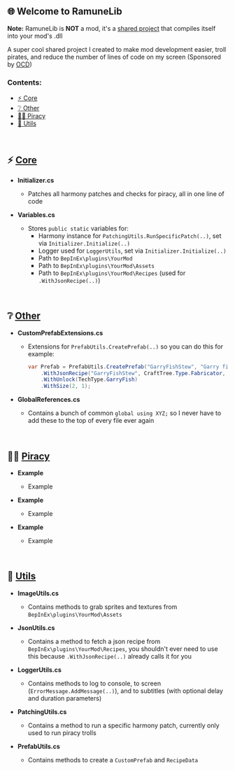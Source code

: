 ## 🌐 **Welcome to RamuneLib**
**Note:** RamuneLib is **NOT** a mod, it's a [shared project](https://learn.microsoft.com/en-us/xamarin/cross-platform/app-fundamentals/shared-projects?tabs=windows#what-is-a-shared-project) that compiles itself into your mod's .dll

A super cool shared project I created to make mod development easier, troll pirates, and reduce the number of lines of code on my screen (Sponsored by [OCD](https://iocdf.org/about-ocd/))

### **Contents:**
- [⚡️ Core](#Core)
- [❔ Other](#Other)
- [🏴‍☠️ Piracy](#Piracy)
- [🧰 Utils](#Utils)

<br>

<!-------------------------------------------------------------------------------------->

## ⚡️ **[Core]()**
- **Initializer.cs**
  - Patches all harmony patches and checks for piracy, all in one line of code

- **Variables.cs**
  - Stores `public static` variables for:
    - Harmony instance for `PatchingUtils.RunSpecificPatch(..)`, set via `Initializer.Initialize(..)`
    - Logger used for `LoggerUtils`, set via `Initializer.Initialize(..)`
    - Path to `BepInEx\plugins\YourMod`
    - Path to `BepInEx\plugins\YourMod\Assets`
    - Path to `BepInEx\plugins\YourMod\Recipes` (used for `.WithJsonRecipe(..)`)

<br>

<!-------------------------------------------------------------------------------------->

## ❔ **[Other]()**
- **CustomPrefabExtensions.cs**
  - Extensions for `PrefabUtils.CreatePrefab(..)` so you can do this for example:
    ```cs
    var Prefab = PrefabUtils.CreatePrefab("GarryFishStew", "Garry fish stew", "A stew made from cooked garryfish.", ImageUtils.GetSprite("GarryFishStew"))
        .WithJsonRecipe("GarryFishStew", CraftTree.Type.Fabricator, CraftTreeHandler.Paths.FabricatorCookedFood)
        .WithUnlock(TechType.GarryFish)
        .WithSize(2, 1);
    ```

- **GlobalReferences.cs**
  - Contains a bunch of common `global using XYZ;` so I never have to add these to the top of every file ever again

<br>

<!-------------------------------------------------------------------------------------->

## 🏴‍☠️ **[Piracy]()**
- **Example**
  - Example

- **Example**
  - Example

- **Example**
  - Example

<br>

<!-------------------------------------------------------------------------------------->

## 🧰 **[Utils]()**
- **ImageUtils.cs**
  - Contains methods to grab sprites and textures from `BepInEx\plugins\YourMod\Assets`

- **JsonUtils.cs**
  - Contains a method to fetch a json recipe from `BepInEx\plugins\YourMod\Recipes`, you shouldn't ever need to use this because `.WithJsonRecipe(..)` already calls it for you

- **LoggerUtils.cs**
  - Contains methods to log to console, to screen (`ErrorMessage.AddMessage(..)`), and to subtitles (with optional delay and duration parameters)

- **PatchingUtils.cs**
  - Contains a method to run a specific harmony patch, currently only used to run piracy trolls

- **PrefabUtils.cs**
  - Contains methods to create a `CustomPrefab` and `RecipeData`

<!-------------------------------------------------------------------------------------->